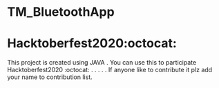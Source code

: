 # TM_BluetoothApp
# Hacktoberfest2020:octocat:
This project is created using JAVA .
You can use this to participate Hacktoberfest2020 :octocat:
.
.
.
.
.
If anyone like to contribute it plz add your name to contribution list.


